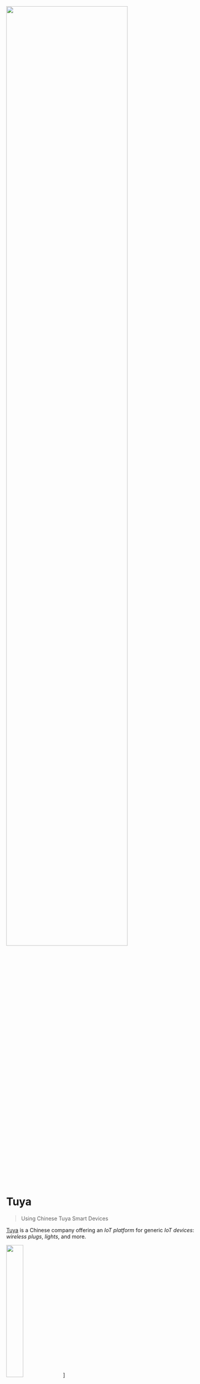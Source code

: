 <img src="/assets/images/homeassistant.png" width="80%" height="80%" />
 
# Tuya

> Using Chinese Tuya Smart Devices

[Tuya](https://www.tuya.com/) is a Chinese company offering an *IoT platform* for generic *IoT devices*: *wireless plugs*, *lights*, and more. 

<img src="images/tuya_logo.png" width="30%" height="30%">]

When you come across a *smart device* with *tuya* logo, the device is designed and manufactured by a generic company that prepared the *device firmware* so that it utilizes the *Tuya cloud services*. 

<img src="images/tuya_devices_overview_t.png" width="100%" height="100%">]


> [!NOTE]
> For *customers* there are no fees: just register a *free account* with *Tuya*. Vendors contract separarely with *Tuya* to get permission to use their cloud: even small *IoT companies* with no budget to set up their own *cloud* can sell *smart devices*.

## Why deal with Tuya?
Devices with *Tuya* logo are *WiFi*-enabled and microcontroller-based, typically available at exceptionally competitive pricing.

For example, a *smart electric plug* with built-in *power meter* is regularly sold for less than €3 at [AliExpress](https://aliexpress.com/). That's less than a maker would pay for the parts.

Typical *consumers* control *Tuya* devices via smartphone app: [Tuya](https://apps.apple.com/de/app/tuya-smart/id1034649547) or [SmartLife](https://www.tuya.com/product/app-management/all-in-one-app) both work.


### ESPHome And Home Assistant
What makes *Tuya smart devices* especially exciting is that they can be used as part of *automations* in [Home Assistant](https://done.land/tools/software/homeassistant) and other automation platforms. 

You can even replace the *firmware* on their internal microcontroller to completely take control, and disconnected any *cloud dependencies*.

* **Home Assistant:** comes with an official *Tuya integration* that discovers all *Tuya*-enabled devices and makes their *entities* (device features) accessible. The integration uses the *Tuya cloud API* and requires no changes at the device: very simple to set up and use. The downside is that any failure in any part of the cloud service tool chain is a ***single** point of failure*, and *Tuya devices* become inaccessible - whether your *Internet connection* fails, the *Home Assistant integration* has a bug, or the *Tuya cloud API* does not respond.
* **ESPHome:** most *Tuya*-enabled devices use *ESP8266*, *Beken BK72xx*, or *Realtec RTL87xx*. They are all supported by *ESPHome*, so you can *replace* the proprietary *firmware* with *ESPHome firmware*, turning the device into a locally controllable *ESPHome device*. This replacement requires *expert knowledge*, but in exchange you *eliminate* all dependencies to the *Internet* and *Tuya cloud API*. For *Home Assistant*, the device is now an *ESPHome device*, and the *Tuya integration* is not used.

### Use Cases
Whether you access **original** *Tuya devices* through the built-in *Tuya integration*, or whether you **convert** *Tuya devices* to *ESPHome devices*: you use *cheap but relatively powerful Chinese hardware* as part of your *home automation*:

* **Control Applicances and Their Power Consumption:** use *smart plugs* to turn appliances in your household on and off, based on other devices managed by *Home Assistant*, i.e. *buttons*, *dashboards*, or *sensor readings*. I.e. create a physical dashboard with push buttons to control different appliances anywhere in your home, including power consumption monitoring (most *smart plugs* come with *power monitoring functionality*).
* **Build Smart Fire Hazard Protection Systems:** cheap (but reliable) *wireless Tuya smoke detectors* can be turned into a sophisticated *fire alarm network*, and *Home Assistant* can turn on *sirens or alarm lights* when *any* of the smoke detectors triggers, or send off an *email*. Cost of commercial systems with such a feature set would be prohibitive for private homes.
* **Create Open-Source Hue-like Lighting:** There are ubiquous *Tuya* lights and led stripes available, and combined with *Home Assistant*, you can design your own open-source *home light system* that controls *scenes* and can turn on illuminations based on time of day, whether you are at home, or whatnot.

These, and the many other use-cases basically illustrate what *Home Assistant* enables you to do. *Tuya* just adds many more *controllable devices* at a very reasonable cost.


## WiFi vs. Zigbee
*Wireless Tuya* devices use *WiFi* or *Zigbee* for wireless connection: 

* **WiFi Device:** connects directly to your *WiFi* and increases the total number of *WiFi devices* (each *WiFi device* requires its own unique *IP address*). Devices can only be connected at locations where *WiFi coverage* is strong enough.
* **Zigbee Device:** connects to a *self-organizing Zigbee network*. *Zigbee devices* are addressed by the *Zigbee network* and do not increase the total number of *WiFi devices*. A *Zigbee gateway* connects the *Zigbee network* to *WiFi*, and only this gateway must be located within the *WiFi coverage*. *Zigbee End Devices* connect to another *Zigbee End Devices* with *Zigbee Router capabilities*. 

*Zigbee devices* are ideal for locations with weak *WiFi coverage*, and to reduce the total number of *WiFi devices*. A *Zigbee Gateway device* is required for *Home Assistant* to be able to contact the *Zigbee network*.


### Zigbee Network
*Zigbee* devices create their own *self-organizing* network that is independent of *WiFi* (it uses the same frequency range). In *Zigbee networks*, there are three *Zigbee device types*:

* **ZigBee Coordinator (ZC):** each *Zigbee network* has exactly **one** coordinator. It bootstraps the *Zigbee* network, then acts as a *Zigbee Router*, and is always *on*.
* **ZigBee End Device (ZED):** the device you want to control: it can **poll** *Zigbee Routers* whenever it wants to exchange data. This way, the device can be *off* most of the time to conserve energy, and contact its *Zigbee Router* (much like a *mailbox*) whenever it is ready to exchange information. 
* **Zigbee Router (ZR):** connects to *Zigbee End Devices* and buffers data for *Zigbee End Devices* until they *wake up* and *poll* data.

### Advantages
These modular device types lead to the unique *advantages* of *Zigbee*:

* **Low Energy:** Pure *End Devices* can be *off* most of the time to save energy. They can run on a battery for a long time.
* **Coverage:** *End Devices* can connect to *any Zigbee Router*, and most *AC powered End Devices* automatically also act as a *Zigbee Router*. To connect to a *Zigbee device* in a faint location, just make sure you position enough *Zigbee End Devices with Router capability* between the *End Device* and the *Coordinator*. Data can then hop across multiple *Zigbee Routers*.

> [!TIP]
> Due to its flexible *Router* concept, you can tailor network coverage exactly to your needs. Just make sure you know which of your *Zigbee End Devices* are in fact also *Zigbee Routers* that extend network coverage. *AC powered* devices *typically* serve as *Routers*. *Battery-powered devices* never route and never extend network coverage.



### Zigbee Gateway
In order for *Home Assistant* to discover and use *Zigbee devices*, it needs access to the *Zigbee network*.

This is typically done by plugging a *USB Zigbee Gateway device* into one of the USB ports of the computer that is running *Home Assistant*.

A *Zigbee Gateway* is a *Zigbee Coordinator* that also translates between *WiFi* and *Zigbee*. The *maximum number of supported Zigbee End Devices* depends on the capabilities of the *Zigbee Gateway*. Some gateways support just *35 devices* while others happily deal with more than *100 devices*. 

> [!IMPORTANT]
> To use *Zigbee Devices* with *Home Assistant*, make sure you purchase a [HA-compatible Zigbee Gateway device](https://www.home-assistant.io/integrations/zha/). Some are *vendor-specific* and work only with *Zigbee devices* from one particular vendor (i.e. *Tuya*). 

 The maximum *number* of *Zigbee End Devices* you can use depends on the capabilities of the *Zigbee Gateway device* you choose. Some support only *35 devices* whereas others can coordinate more than 100.


### Multiple Zigbee Networks
Some vendors (i.e. [Philips Hue](https://www.philips-hue.com/) lights) use proprietary *Zigbee networks* with their own *Zigbee gateway devices*, so in your home there may already be a *Zigbee network* connected to your *WiFi*.

Leave existing *Zigbee networks* untouched: simply add a *new Zigbee Gateway device* to add a new *Zigbee network*. Only when you *pair* a particular device, you select the network the device is associated with.


> [!TIP]
> The only limiting factor is *RF bandwidth:* all *WiFi-* and *Zigbee*-networks in your vicinity (your own **and** wireless networks of your neighbors) use the same *radio frequencies* and can interfere with each other.

## Caveats

*Tuya* is a *cloud service* that works out of the box and requires next to no configuration - so it is *very easy to use*. This comes at a price:

* **Privacy:** *Tuya* knows when you turn on a *smart plug* in your home. Whether that's of concern to you is:  up to you
* **Reliability:** *Tuya smart devices* may stop working when the cloud service stops working. This is always true for devices that you manage via the *Home Assistant integration* (that is *always* controlling devices via the *Tuya cloud API*). The *SmartLife app* can control devices *locally*, too, and may serve as a fallback in case of *Internet outage*.


> [!IMPORTANT]
> Evaluate use cases carefully: it may be ok when the garden illumination occasionally does not automatically turn on in the evening. If a *Tuya smart plug* controls the *garden pump* and your automation suddenly cannot *turn it off anymore* (while you may be away on vacation), that's a different ball game.


 If you *rely* on *controlling crucial devices*, avoid *cloud-based* solutions or add a fallback strategy. Such a fallback is sometimes built into the devices: *smart plugs* have a manual switch that always works (provided you have physical access to it).


### Local Control

One way of limiting risk and improving *reliability* is to control *Tuya devices* **locally**. 

#### ZigBee: Simple 
For *Zigbee* devices, *local control* is easy: excluding *Tuya cloud services* is as simple as *not pairing* the devices to a *Tuya Zigbee Gateway device*. 

Instead, *pair* the device with a **vendor-independent** *Zigbee gateway*, and use [Zigbee Home Automation (ZH)](https://www.home-assistant.io/integrations/zha/) instead of *Tuya* or *SmartLife* apps.

#### WiFi: Hard
For *WiFi* devices, *local control* is much harder: you would need to exclude *Tuya* at the *firmware level*:

* [LibreTiny](https://github.com/libretiny-eu): open-source development platform for *IoT modules* used in *Tuya devices*. This ecosystem consists of tools like [Itchiptool](https://github.com/libretiny-eu/ltchiptool) to read and replace *firmware*, and [esphome-kickstart](https://github.com/libretiny-eu/esphome-kickstart) ready-to-use *binary firmware files* to replace the *proprietary firmware* with *ESPHome firmware*. With *LibreTiny*, you *permanently remove* cloud dependencies and turn the device into a *real local ESPHome device*.

> [!TIP]
> Replacing device firmware with *ESPHome firmware* (or any other) can be done in a number of ways: some exploit bugs in the original firmware and work *wirelessly* (i.e. [Tuya Cloudcutter](https://github.com/tuya-cloudcutter/tuya-cloudcutter). Others require opening and sometimes even de-soldering the microcontroller in order to upload a new firmware via *UART programmer*. Replacing *device firmware* is the only solid way of removing *cloud dependencies*, but it is not for the faint-hearted and requires either solid experience or considerable determination.




> [!IMPORTANT]
> Replacing firmware comes with risks: the device may stop working altogether, or some of its functionality may become inaccessible. 

#### Tuya Local: Debatable Workaround
If replacing microcontroller firmware is over your head or feels too risky, *workarounds* like  [Tuya-Local](https://github.com/make-all/tuya-local) exist: a *Home Assistant integration* that can be used in place of the official *Tuya integration*.

*Tuya Local* exploits the undocumented *Tuya local API*: this API is an **internal** *emergency access mechanism* designed to *complement* the *Tuya cloud API*. The *local API* is used for **temporary** situations like *internet outage*.


*Tuya local* uses the *local Tuya emergency access* for **permanent** use by luring *Tuya devices* into believing that there is currently an *internet outage*. 

There are a number of debatable issues with this approach:

* **Substantial Work:** it takes substantial time and effort to reconfigure *all devices* (and your network) to *simulate* a local internet outage and be able to access the devices via their secret *Tuya* keys.
* **Unreliable:** based on reverse-engineering and a non-public API, this integration may fail at any time as the *Tuya local API* (like any non-public API) may change at any time without prior notice.
* **Limited:** *Tuya local API* is designed to provide **temporary** *basic emergency device access*: it may not support all device types and all device features, and it may fail over time when access keys become stale.
* **Cloud Still Needed:** *Tuya Local* isn't  eliminating cloud dependencies: you still need a *Tuya account*, the devices still need to be added to the *Tuya* or *SmartLife* app (as the *local API* requires the *Tuya-assigned* secret device keys). Contact to the cloud is required in regular intervals. 



### Worth the effort?
*"Freeing"* a *Tuya device* from the cloud takes effort, so unless you are genuinely interested in the involved techniques, carefully consider it:

* **Cloud Works Great For Most Users:** Try the official *cloud* approach first, and test the stability **for yourself**. Any part of the *cloud* tool chain is a *single point of failure*: your network setup, ISP, *Home Assistant*, its integration, *Tuya* cloud servers, etc. This explains why the *majority* of users enjoys flawless operation while a few users are regularly hit by frustrating issues and interruptions. With a bit of luck, *Tuya devices* work great for you *as-is*.
* **Solving Old Problems By Creating New Problems:** Always carefully evaluate solutions that claim to work *locally* (like [Tuya-Local](https://github.com/make-all/tuya-local)). Controlling *Tuya devices* locally is based on reverse engineering of the *Tuya local API*, and the result may not be supported for all device types, may require assigning *static IP addresses* or other *network and firewall configurations*, and may *still* require that the official *Tuya cloud API* is regularly contacted to update keys. Such solutions may work beautifully for you, but they are just *workarounds* with a lot of *configuration effort* that *do not really solve* the underlying problem and can stop working at any time (if the *Tuya local API* changes).
* **Great Alternative, But Not For Free:** With [LibreTiny](https://github.com/libretiny-eu), there is a *great* alternative that truly *removes any cloud dependency*. Such a conversion is technically challenging though.


### Conclusion
Use *Zigbee* devices instead of *WiFi* devices if you plan to eliminate *Cloud access*.

If you have already purchased *WiFi* devices, use the official *Home Assistant Tuya integration* first: chances are this works amazingly well for you.

If it does not, or if you'd like to remove *cloud dependency* for other reasons, replace the device *firmware* on each device, and use a new firmware that does not require *cloud services* at all. 

> [!TIP]
> *Workarounds* like *Tuya Local* do not remove *Cloud dependency* and provide only limited benefits while adding substantial effort.

If replacing the *device firmware* is over your head, then stick with the official *Tuya cloud*, and limit the use of *Tuya devices* to use cases that you can afford to become temporarily unavailable.







> Tags: Home Assistant, ESPHome, Cloud, Cloudcutter, SmartLife, LibreTiny, Firmware, Itchiptool, Tuya Local, Tuya Local API, Tuya Cloud API, Tuya API

[Visit Page on Website](https://done.land/tools/software/tuya?501206071119243057) - created 2024-07-18 - last edited 2024-07-18
